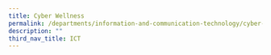 ```yaml
---
title: Cyber Wellness
permalink: /departments/information-and-communication-technology/cyber-wellness/
description: ""
third_nav_title: ICT
---
```

